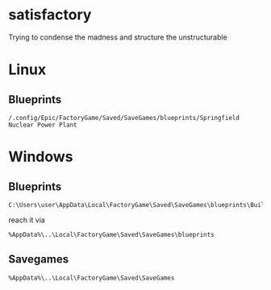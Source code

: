 # satisfactory
Trying to condense the madness and structure the unstructurable

# Linux

## Blueprints
````
/.config/Epic/FactoryGame/Saved/SaveGames/blueprints/Springfield Nuclear Power Plant
````

# Windows

## Blueprints
````
C:\Users\user\AppData\Local\FactoryGame\Saved\SaveGames\blueprints\Buildermodetest
````
reach it via 
````
%AppData%\..\Local\FactoryGame\Saved\SaveGames\blueprints
````
## Savegames
````
%AppData%\..\Local\FactoryGame\Saved\SaveGames
````

